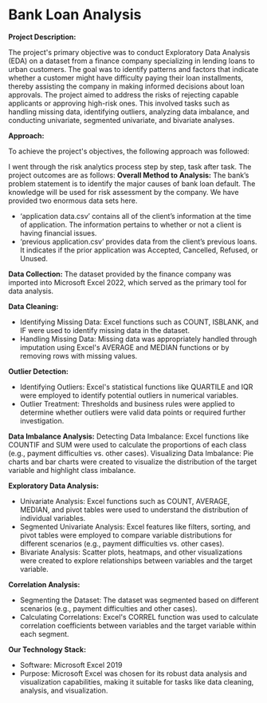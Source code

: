 # Bank Loan Analysis

**Project Description:**

The project's primary objective was to conduct Exploratory Data Analysis (EDA) on a dataset from a finance company specializing in lending loans to urban customers. The goal was to identify patterns and factors that indicate whether a customer might have difficulty paying their loan installments, thereby assisting the company in making informed decisions about loan approvals. The project aimed to address the risks of rejecting capable applicants or approving high-risk ones. This involved tasks such as handling missing data, identifying outliers, analyzing data imbalance, and conducting univariate, segmented univariate, and bivariate analyses.

**Approach:**

To achieve the project's objectives, the following approach was followed:

I went through the risk analytics process step by step, task after task. The project outcomes are as follows:
**Overall Method to Analysis:** The bank’s problem statement is to identify the major causes of bank loan default. The knowledge will be used for risk assessment by the company. We have provided two enormous data sets here.
  - ‘application data.csv’ contains all of the client’s information at the time of application. The information pertains to whether or not a client is having financial issues.
  - ‘previous application.csv’ provides data from the client’s previous loans. It indicates if the prior application was Accepted, Cancelled, Refused, or Unused.
    
**Data Collection:** The dataset provided by the finance company was imported into Microsoft Excel 2022, which served as the primary tool for data analysis.

**Data Cleaning:**
- Identifying Missing Data: Excel functions such as COUNT, ISBLANK, and IF were used to identify missing data in the dataset.
- Handling Missing Data: Missing data was appropriately handled through imputation using Excel's AVERAGE and MEDIAN functions or by removing rows with missing values.

**Outlier Detection:**
- Identifying Outliers: Excel's statistical functions like QUARTILE and IQR were employed to identify potential outliers in numerical variables.
- Outlier Treatment: Thresholds and business rules were applied to determine whether outliers were valid data points or required further investigation.

**Data Imbalance Analysis:**
Detecting Data Imbalance: Excel functions like COUNTIF and SUM were used to calculate the proportions of each class (e.g., payment difficulties vs. other cases).
Visualizing Data Imbalance: Pie charts and bar charts were created to visualize the distribution of the target variable and highlight class imbalance.

**Exploratory Data Analysis:**
- Univariate Analysis: Excel functions such as COUNT, AVERAGE, MEDIAN, and pivot tables were used to understand the distribution of individual variables.
- Segmented Univariate Analysis: Excel features like filters, sorting, and pivot tables were employed to compare variable distributions for different scenarios (e.g., payment difficulties vs. other cases).
- Bivariate Analysis: Scatter plots, heatmaps, and other visualizations were created to explore relationships between variables and the target variable.


**Correlation Analysis:**
- Segmenting the Dataset: The dataset was segmented based on different scenarios (e.g., payment difficulties and other cases).
- Calculating Correlations: Excel's CORREL function was used to calculate correlation coefficients between variables and the target variable within each segment.

**Our Technology Stack:**
- Software: Microsoft Excel 2019
- Purpose: Microsoft Excel was chosen for its robust data analysis and visualization capabilities, making it suitable for tasks like data cleaning, analysis, and visualization.
